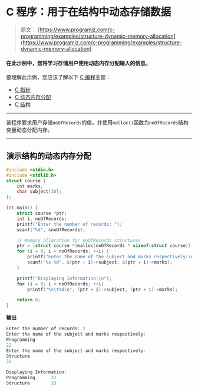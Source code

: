 # C 程序：用于在结构中动态存储数据

> 原文： [https://www.programiz.com/c-programming/examples/structure-dynamic-memory-allocation](https://www.programiz.com/c-programming/examples/structure-dynamic-memory-allocation)

#### 在此示例中，您将学习存储用户使用动态内存分配输入的信息。

要理解此示例，您应该了解以下 [C 编程](/c-programming "C tutorial")主题：

*   [C 指针](/c-programming/c-pointers)
*   [C 动态内存分配](/c-programming/c-dynamic-memory-allocation)
*   [C 结构](/c-programming/c-structures)

* * *

该程序要求用户存储`noOfRecords`的值，并使用`malloc()`函数为`noOfRecords`结构变量动态分配内存。

* * *

## 演示结构的动态内存分配

```c
#include <stdio.h>
#include <stdlib.h>
struct course {
    int marks;
    char subject[30];
};

int main() {
    struct course *ptr;
    int i, noOfRecords;
    printf("Enter the number of records: ");
    scanf("%d", &noOfRecords);

    // Memory allocation for noOfRecords structures
    ptr = (struct course *)malloc(noOfRecords * sizeof(struct course));
    for (i = 0; i < noOfRecords; ++i) {
        printf("Enter the name of the subject and marks respectively:\n");
        scanf("%s %d", &(ptr + i)->subject, &(ptr + i)->marks);
    }

    printf("Displaying Information:\n");
    for (i = 0; i < noOfRecords; ++i)
        printf("%s\t%d\n", (ptr + i)->subject, (ptr + i)->marks);

    return 0;
} 
```

**输出**

```c
Enter the number of records: 2
Enter the name of the subject and marks respectively:
Programming
22
Enter the name of the subject and marks respectively:
Structure
33

Displaying Information:
Programming      22
Structure        33 
```